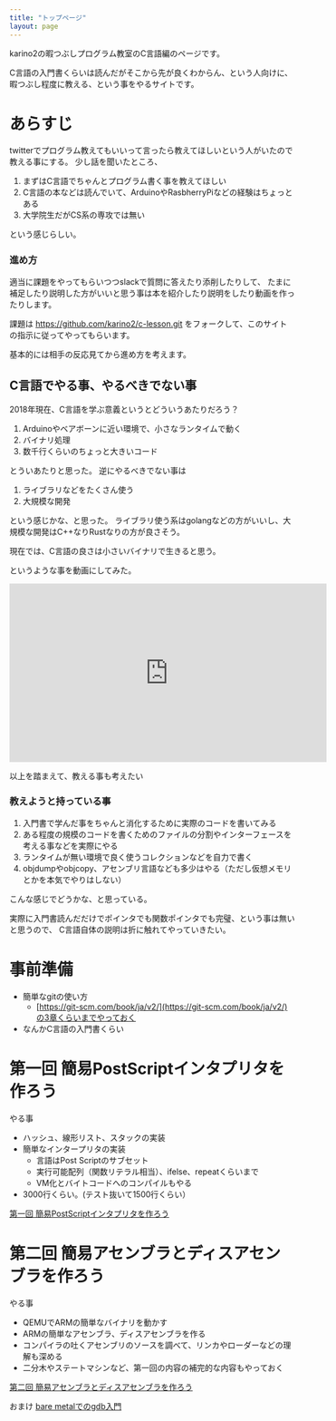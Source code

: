 ```yaml
---
title: "トップページ"
layout: page
---
```


karino2の暇つぶしプログラム教室のC言語編のページです。

C言語の入門書くらいは読んだがそこから先が良くわからん、という人向けに、
暇つぶし程度に教える、という事をやるサイトです。

# あらすじ

twitterでプログラム教えてもいいって言ったら教えてほしいという人がいたので教える事にする。
少し話を聞いたところ、

1. まずはC言語でちゃんとプログラム書く事を教えてほしい
2. C言語の本などは読んでいて、ArduinoやRasbherryPiなどの経験はちょっとある
3. 大学院生だがCS系の専攻では無い

という感じらしい。

### 進め方

適当に課題をやってもらいつつslackで質問に答えたり添削したりして、
たまに補足したり説明した方がいいと思う事は本を紹介したり説明をしたり動画を作ったりします。

課題は https://github.com/karino2/c-lesson.git をフォークして、このサイトの指示に従ってやってもらいます。

基本的には相手の反応見てから進め方を考えます。


## C言語でやる事、やるべきでない事

2018年現在、C言語を学ぶ意義というとどういうあたりだろう？

1. Arduinoやベアボーンに近い環境で、小さなランタイムで動く
2. バイナリ処理
3. 数千行くらいのちょっと大きいコード

とういあたりと思った。
逆にやるべきでない事は

1. ライブラリなどをたくさん使う
2. 大規模な開発

という感じかな、と思った。
ライブラリ使う系はgolangなどの方がいいし、大規模な開発はC++なりRustなりの方が良さそう。

現在では、C言語の良さは小さいバイナリで生きると思う。

というような事を動画にしてみた。

<iframe width="560" height="315" src="https://www.youtube.com/embed/0yFS4UHgmHU" frameborder="0" allow="autoplay; encrypted-media" allowfullscreen></iframe>

以上を踏まえて、教える事も考えたい


### 教えようと持っている事

1. 入門書で学んだ事をちゃんと消化するために実際のコードを書いてみる
2. ある程度の規模のコードを書くためのファイルの分割やインターフェースを考える事などを実際にやる
3. ランタイムが無い環境で良く使うコレクションなどを自力で書く
4. objdumpやobjcopy、アセンブリ言語なども多少はやる（ただし仮想メモリとかを本気でやりはしない）

こんな感じでどうかな、と思っている。

実際に入門書読んだだけでポインタでも関数ポインタでも完璧、という事は無いと思うので、
C言語自体の説明は折に触れてやっていきたい。


# 事前準備

- 簡単なgitの使い方
    - [https://git-scm.com/book/ja/v2/](https://git-scm.com/book/ja/v2/)の3章くらいまでやっておく
- なんかC言語の入門書くらい


# 第一回 簡易PostScriptインタプリタを作ろう

やる事

- ハッシュ、線形リスト、スタックの実装
- 簡単なインタープリタの実装
   - 言語はPost Scriptのサブセット
   - 実行可能配列（関数リテラル相当）、ifelse、repeatくらいまで
   - VM化とバイトコードへのコンパイルもやる
- 3000行くらい。(テスト抜いて1500行くらい）


[第一回 簡易PostScriptインタプリタを作ろう](forth_modoki.md)

# 第二回 簡易アセンブラとディスアセンブラを作ろう

やる事

- QEMUでARMの簡単なバイナリを動かす
- ARMの簡単なアセンブラ、ディスアセンブラを作る
- コンパイラの吐くアセンブリのソースを調べて、リンカやローダーなどの理解も深める
- 二分木やステートマシンなど、第一回の内容の補完的な内容もやっておく

[第二回 簡易アセンブラとディスアセンブラを作ろう](arm_asm.md)

おまけ [bare metalでのgdb入門](gdb.md)
